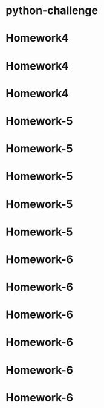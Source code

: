 # python-challenge
# Homework4
# Homework4
# Homework4
# Homework-5
# Homework-5
# Homework-5
# Homework-5
# Homework-5
# Homework-6
# Homework-6
# Homework-6
# Homework-6
# Homework-6
# Homework-6

